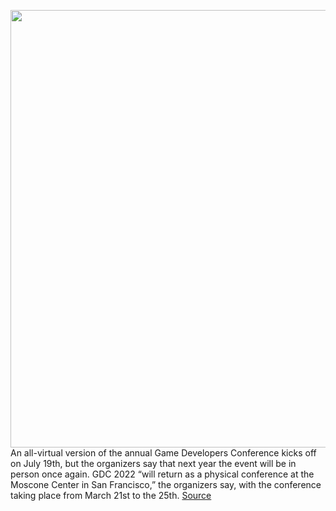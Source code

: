 <img src='https://cdn.vox-cdn.com/thumbor/IimkhQxifD3FEkgG4TpjcuIxZaM=/0x0:4728x3226/1200x800/filters:focal(1986x1235:2742x1991)/cdn.vox-cdn.com/uploads/chorus_image/image/69600750/465197440.0.jpg' width='700px' /><br/>
An all-virtual version of the annual Game Developers Conference kicks off on July 19th, but the organizers say that next year the event will be in person once again. GDC 2022 “will return as a physical conference at the Moscone Center in San Francisco,” the organizers say, with the conference taking place from March 21st to the 25th.
<a href='https://www.theverge.com/2021/7/19/22583372/gdc-2022-in-person-san-francisco-moscone-center'> Source <a/>
